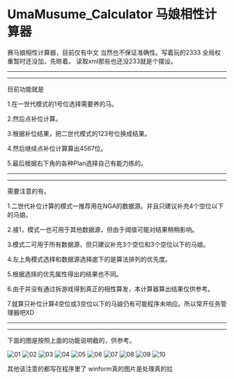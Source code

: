 # UmaMusume_Calculator 马娘相性计算器
赛马娘相性计算器，目前仅有中文
当然也不保证准确性。写着玩的2333
全局权重暂时还没加，先晾着。
读取xml那些也还没233就是个摆设。

--------------------------------------------------------------------------------
--------------------------------------------------------------------------------

目前功能就是

1.在一世代模式的1号位选择需要养的马。

2.然后点补位计算。

3.根据补位结果，把二世代模式的123号位换成结果。

4.然后继续点补位计算算出4567位。

5.最后根据右下角的各种Plan选择自己有能力练的。

---------------------------------------------------------------------------------
---------------------------------------------------------------------------------

需要注意的有。

1.二世代补位计算的模式一推荐用在NGA的数据源。并且只建议补充4个空位以下的马娘。

2.接1，模式一也可用于其他数据源，但由于阈值可能对结果稍稍影响。

3.模式二可用于所有数据源，但只建议补充3个空位和3个空位以下的马娘。

4.左上角模式选择和数据源选择底下的是算法排列的优先度。

5.根据选择的优先属性得出的结果也不同。

6.由于并没有通过拆游戏得到真正的相性算发，本计算器算出结果仅供参考。

7.就算只补位计算4空位或3空位以下的马娘仍有可能程序未响应。所以常开任务管理器吧XD

---------------------------------------------------------------------------------
---------------------------------------------------------------------------------

下面的图是按照上面的功能说明截的，供参考。

![01](https://user-images.githubusercontent.com/59531368/112302121-0f2a7080-8cde-11eb-8998-360f13fa020a.png)
![02](https://user-images.githubusercontent.com/59531368/112302125-105b9d80-8cde-11eb-93c7-25895797508e.png)
![03](https://user-images.githubusercontent.com/59531368/112302129-118cca80-8cde-11eb-8172-0674b769932f.png)
![04](https://user-images.githubusercontent.com/59531368/112302131-12256100-8cde-11eb-8db0-7476f42e5e1c.png)
![05](https://user-images.githubusercontent.com/59531368/112302132-12bdf780-8cde-11eb-859e-fb302516a9c6.png)
![06](https://user-images.githubusercontent.com/59531368/112302134-13568e00-8cde-11eb-8afe-f1e475c57ed8.png)
![07](https://user-images.githubusercontent.com/59531368/112302136-13ef2480-8cde-11eb-935b-2189df8c2251.png)
![08](https://user-images.githubusercontent.com/59531368/112302138-1487bb00-8cde-11eb-8e5f-4ec6c5d94d34.png)
![09](https://user-images.githubusercontent.com/59531368/112302139-1487bb00-8cde-11eb-8342-bbbd3d0dfcc1.png)
![10](https://user-images.githubusercontent.com/59531368/112302140-15205180-8cde-11eb-8e7f-256c620e287a.png)


其他该注意的都写在程序里了
winform真的图片是处理真的拉
